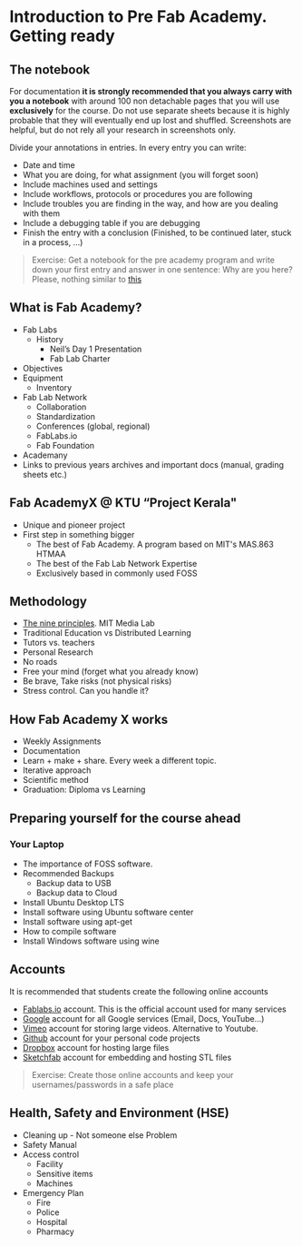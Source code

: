 # Introduction to Pre Fab Academy. Getting ready

## The notebook
For documentation **it is strongly recommended that you always carry with you a notebook** with around 100 non detachable pages that you will use **exclusively** for the course. Do not use separate sheets because it is highly probable that they will eventually end up lost and shuffled. Screenshots are helpful, but do not rely all your research in screenshots only.

Divide your annotations in entries. In every entry you can write:

* Date and time
* What you are doing, for what assignment (you will forget soon)
* Include machines used and settings
* Include workflows, protocols or procedures you are following
* Include troubles you are finding in the way, and how are you dealing with them
* Include a debugging table if you are debugging
* Finish the entry with a conclusion (Finished, to be continued later, stuck in a process, ...)

> Exercise: Get a notebook for the pre academy program and write down your first entry and answer in one sentence: Why are you here? Please, nothing similar to [this](http://cmorse.org/missiongen/)

## What is Fab Academy?
* Fab Labs
  * History
    * Neil’s Day 1 Presentation
    * Fab Lab Charter
* Objectives
* Equipment
  * Inventory
* Fab Lab Network
  * Collaboration
  * Standardization
  * Conferences (global, regional)
  * FabLabs.io
  * Fab Foundation
* Academany
* Links to previous years archives and important docs \(manual, grading sheets etc.\)

## Fab AcademyX @ KTU “Project Kerala"
  * Unique and pioneer project
  * First step in something bigger
    * The best of Fab Academy. A program based on MIT's MAS.863 HTMAA
    * The best of the Fab Lab Network Expertise
    * Exclusively based in commonly used FOSS

## Methodology
* [The nine principles](http://media.mit.edu/about/principles). MIT Media Lab
* Traditional Education vs Distributed Learning
* Tutors vs. teachers
* Personal Research
* No roads
* Free your mind \(forget what you already know\)
* Be brave, Take risks \(not physical risks\)
* Stress control. Can you handle it?

## How Fab Academy X works
* Weekly Assignments
* Documentation
* Learn + make + share. Every week a different topic.
* Iterative approach
* Scientific method
* Graduation: Diploma vs Learning

## Preparing yourself for the course ahead

### Your Laptop
* The importance of FOSS software.
* Recommended Backups
  * Backup data to USB
  * Backup data to Cloud
* Install Ubuntu Desktop LTS
* Install software using Ubuntu software center
* Install software using apt-get
* How to compile software
* Install Windows software using wine

## Accounts
It is recommended that students create the following online accounts
* [Fablabs.io](fablabs.io) account. This is the official account used for many services
* [Google](google.com) account for all Google services (Email, Docs, YouTube...)
* [Vimeo](vimeo.com) account for storing large videos. Alternative to Youtube.
* [Github](github.com) account for your personal code projects
* [Dropbox](dropbox.com) account for hosting large files
* [Sketchfab](sketchfab.com) account for embedding and hosting STL files

> Exercise: Create those online accounts and keep your usernames/passwords in a safe place

## Health, Safety and Environment (HSE)
* Cleaning up - Not someone else Problem
* Safety Manual
* Access control
  * Facility
  * Sensitive items
  * Machines
* Emergency Plan
  * Fire
  * Police
  * Hospital
  * Pharmacy
